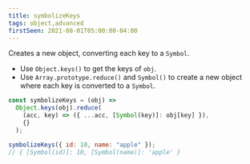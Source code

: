 ```yaml
---
title: symbolizeKeys
tags: object,advanced
firstSeen: 2021-08-01T05:00:00-04:00
---
```


Creates a new object, converting each key to a `Symbol`.

- Use `Object.keys()` to get the keys of `obj`.
- Use `Array.prototype.reduce()` and `Symbol()` to create a new object where each key is converted to a `Symbol`.

```js
const symbolizeKeys = (obj) =>
  Object.keys(obj).reduce(
    (acc, key) => ({ ...acc, [Symbol(key)]: obj[key] }),
    {}
  );
```

```js
symbolizeKeys({ id: 10, name: "apple" });
// { [Symbol(id)]: 10, [Symbol(name)]: 'apple' }
```
